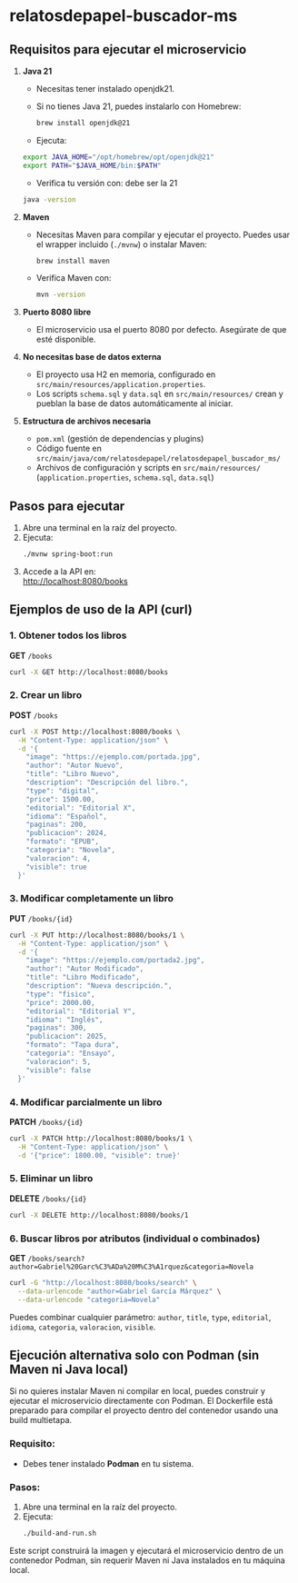# relatosdepapel-buscador-ms

## Requisitos para ejecutar el microservicio

1. **Java 21**
   - Necesitas tener instalado openjdk21.

   - Si no tienes Java 21, puedes instalarlo con Homebrew:
     ```zsh
     brew install openjdk@21
     ```
    - Ejecuta:
    ```zsh
    export JAVA_HOME="/opt/homebrew/opt/openjdk@21"
    export PATH="$JAVA_HOME/bin:$PATH"
    ```
    - Verifica tu versión con: debe ser la 21
     ```zsh
     java -version
     ```

2. **Maven**
   - Necesitas Maven para compilar y ejecutar el proyecto. Puedes usar el wrapper incluido (`./mvnw`) o instalar Maven:
     ```zsh
     brew install maven
     ```
   - Verifica Maven con:
     ```zsh
     mvn -version
     ```

3. **Puerto 8080 libre**
   - El microservicio usa el puerto 8080 por defecto. Asegúrate de que esté disponible.

4. **No necesitas base de datos externa**
   - El proyecto usa H2 en memoria, configurado en `src/main/resources/application.properties`.
   - Los scripts `schema.sql` y `data.sql` en `src/main/resources/` crean y pueblan la base de datos automáticamente al iniciar.

5. **Estructura de archivos necesaria**
   - `pom.xml` (gestión de dependencias y plugins)
   - Código fuente en `src/main/java/com/relatosdepapel/relatosdepapel_buscador_ms/`
   - Archivos de configuración y scripts en `src/main/resources/` (`application.properties`, `schema.sql`, `data.sql`)

## Pasos para ejecutar

1. Abre una terminal en la raíz del proyecto.
2. Ejecuta:
   ```zsh
   ./mvnw spring-boot:run
   ```
3. Accede a la API en:  
   [http://localhost:8080/books](http://localhost:8080/books)

## Ejemplos de uso de la API (curl)

### 1. Obtener todos los libros
**GET** `/books`
```zsh
curl -X GET http://localhost:8080/books
```

### 2. Crear un libro
**POST** `/books`
```zsh
curl -X POST http://localhost:8080/books \
  -H "Content-Type: application/json" \
  -d '{
    "image": "https://ejemplo.com/portada.jpg",
    "author": "Autor Nuevo",
    "title": "Libro Nuevo",
    "description": "Descripción del libro.",
    "type": "digital",
    "price": 1500.00,
    "editorial": "Editorial X",
    "idioma": "Español",
    "paginas": 200,
    "publicacion": 2024,
    "formato": "EPUB",
    "categoria": "Novela",
    "valoracion": 4,
    "visible": true
  }'
```

### 3. Modificar completamente un libro
**PUT** `/books/{id}`
```zsh
curl -X PUT http://localhost:8080/books/1 \
  -H "Content-Type: application/json" \
  -d '{
    "image": "https://ejemplo.com/portada2.jpg",
    "author": "Autor Modificado",
    "title": "Libro Modificado",
    "description": "Nueva descripción.",
    "type": "fisico",
    "price": 2000.00,
    "editorial": "Editorial Y",
    "idioma": "Inglés",
    "paginas": 300,
    "publicacion": 2025,
    "formato": "Tapa dura",
    "categoria": "Ensayo",
    "valoracion": 5,
    "visible": false
  }'
```

### 4. Modificar parcialmente un libro
**PATCH** `/books/{id}`
```zsh
curl -X PATCH http://localhost:8080/books/1 \
  -H "Content-Type: application/json" \
  -d '{"price": 1800.00, "visible": true}'
```

### 5. Eliminar un libro
**DELETE** `/books/{id}`
```zsh
curl -X DELETE http://localhost:8080/books/1
```

### 6. Buscar libros por atributos (individual o combinados)
**GET** `/books/search?author=Gabriel%20Garc%C3%ADa%20M%C3%A1rquez&categoria=Novela`
```zsh
curl -G "http://localhost:8080/books/search" \
  --data-urlencode "author=Gabriel García Márquez" \
  --data-urlencode "categoria=Novela"
```

Puedes combinar cualquier parámetro: `author`, `title`, `type`, `editorial`, `idioma`, `categoria`, `valoracion`, `visible`.


## Ejecución alternativa solo con Podman (sin Maven ni Java local)

Si no quieres instalar Maven ni compilar en local, puedes construir y ejecutar el microservicio directamente con Podman. El Dockerfile está preparado para compilar el proyecto dentro del contenedor usando una build multietapa.

### Requisito:
- Debes tener instalado **Podman** en tu sistema.

### Pasos:

1. Abre una terminal en la raíz del proyecto.
2. Ejecuta:
   ```zsh
   ./build-and-run.sh
   ```

Este script construirá la imagen y ejecutará el microservicio dentro de un contenedor Podman, sin requerir Maven ni Java instalados en tu máquina local.